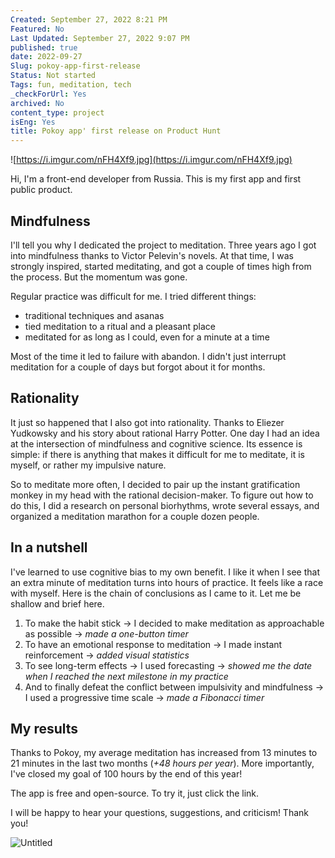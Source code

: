 ```yaml
---
Created: September 27, 2022 8:21 PM
Featured: No
Last Updated: September 27, 2022 9:07 PM
published: true
date: 2022-09-27
Slug: pokoy-app-first-release
Status: Not started
Tags: fun, meditation, tech
_checkForUrl: Yes
archived: No
content_type: project
isEng: Yes
title: Pokoy app' first release on Product Hunt
---
```


![https://i.imgur.com/nFH4Xf9.jpg](https://i.imgur.com/nFH4Xf9.jpg)

Hi, I'm a front-end developer from Russia. This is my first app and first public product.

## **Mindfulness**
I'll tell you why I dedicated the project to meditation. Three years ago I got into mindfulness thanks to Victor Pelevin's novels. At that time, I was strongly inspired, started meditating, and got a couple of times high from the process. But the momentum was gone.

Regular practice was difficult for me. I tried different things:

- traditional techniques and asanas
- tied meditation to a ritual and a pleasant place
- meditated for as long as I could, even for a minute at a time

Most of the time it led to failure with abandon. I didn't just interrupt meditation for a couple of days but forgot about it for months.

## **Rationality**

It just so happened that I also got into rationality. Thanks to Eliezer Yudkowsky and his story about rational Harry Potter. One day I had an idea at the intersection of mindfulness and cognitive science. Its essence is simple: if there is anything that makes it difficult for me to meditate, it is myself, or rather my impulsive nature.

So to meditate more often, I decided to pair up the instant gratification monkey in my head with the rational decision-maker. To figure out how to do this, I did a research on personal biorhythms, wrote several essays, and organized a meditation marathon for a couple dozen people.

## **In a nutshell**

I've learned to use cognitive bias to my own benefit. I like it when I see that an extra minute of meditation turns into hours of practice. It feels like a race with myself. Here is the chain of conclusions as I came to it. Let me be shallow and brief here.

1. To make the habit stick -> I decided to make meditation as approachable as possible → *made a one-button timer*
2. To have an emotional response to meditation → I made instant reinforcement → *added visual statistics*
3. To see long-term effects → I used forecasting → *showed me the date when I reached the next milestone in my practice*
4. And to finally defeat the conflict between impulsivity and mindfulness -> I used a progressive time scale → *made a Fibonacci timer*

## **My results**

Thanks to Pokoy, my average meditation has increased from 13 minutes to 21 minutes in the last two months (*+48 hours per year*). More importantly, I've closed my goal of 100 hours by the end of this year!

The app is free and open-source. To try it, just click the link.

I will be happy to hear your questions, suggestions, and criticism! Thank you!

![Untitled](Pokoy%20app%20first%20release%20on%20Product%20Hunt/Untitled.png)